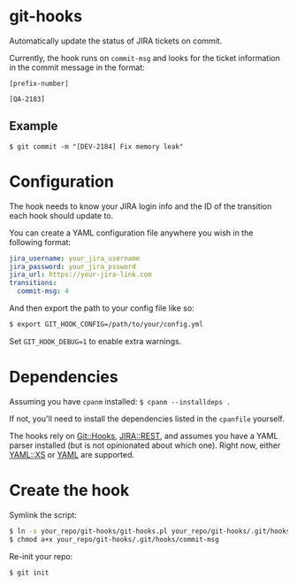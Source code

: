 # git-hooks

Automatically update the status of JIRA tickets on commit.

Currently, the hook runs on ```commit-msg``` and looks for the ticket information in the commit message in the format:

```
[prefix-number]
```

```[QA-2183]```

## Example

```$ git commit -m "[DEV-2184] Fix memory leak"```

# Configuration

The hook needs to know your JIRA login info and the ID of the transition each hook should update to.

You can create a YAML configuration file anywhere you wish in the following format:

```yaml
jira_username: your_jira_username
jira_password: your_jira_pssword
jira_url: https://your-jira-link.com
transitions:
  commit-msg: 4
````

And then export the path to your config file like so:

```bash
$ export GIT_HOOK_CONFIG=/path/to/your/config.yml
```

Set ```GIT_HOOK_DEBUG=1``` to enable extra warnings.

# Dependencies

Assuming you have ```cpanm``` installed: ```$ cpanm --installdeps .```

If not, you'll need to install the dependencies listed in the ```cpanfile``` yourself.

The hooks rely on [Git::Hooks](http://search.cpan.org/~gnustavo/Git-Hooks-2.1.7/lib/Git/Hooks.pm), [JIRA::REST](http://search.cpan.org/~gnustavo/JIRA-REST-0.010/lib/JIRA/REST.pm), and assumes you have a YAML parser installed (but is not opinionated about which one). Right now, either [YAML::XS](http://search.cpan.org/dist/YAML-LibYAML/lib/YAML/XS.pod) or [YAML](http://search.cpan.org/~ingy/YAML-1.23/lib/YAML.pod) are supported.

# Create the hook


Symlink the script:

```bash
$ ln -s your_repo/git-hooks/git-hooks.pl your_repo/git-hooks/.git/hooks/commit-msg
$ chmod a+x your_repo/git-hooks/.git/hooks/commit-msg
```

Re-init your repo:

```bash
$ git init
```
